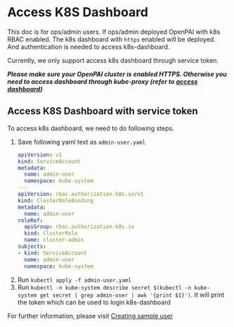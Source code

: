 # Access K8S Dashboard

This doc is for ops/admin users. If ops/admin deployed OpenPAI with k8s RBAC enabled. The k8s dashboard with `https` enabled  will be deployed. And authentication is needed to access k8s-dashboard.

Currently, we only support access k8s dashboard through service token.

***Please make sure your OpenPAI cluster is enabled HTTPS. Otherwise you need to access dashboard through kube-proxy (refer to [access dashboard](https://github.com/kubernetes/dashboard/blob/master/docs/user/accessing-dashboard/1.7.x-and-above.md))***

## Access K8S Dashboard with service token
To access k8s dashboard, we need to do following steps.
1. Save following yaml text as `admin-user.yaml`
    ```yaml
    apiVersion: v1
    kind: ServiceAccount
    metadata:
      name: admin-user
      namespace: kube-system
    ---
    apiVersion: rbac.authorization.k8s.io/v1
    kind: ClusterRoleBinding
    metadata:
      name: admin-user
    roleRef:
      apiGroup: rbac.authorization.k8s.io
      kind: ClusterRole
      name: cluster-admin
    subjects:
    - kind: ServiceAccount
      name: admin-user
      namespace: kube-system
    ```
2. Run `kubectl apply -f admin-user.yaml`
3. Run `kubectl -n kube-system describe secret $(kubectl -n kube-system get secret | grep admin-user | awk '{print $1}')`. It will print the token which can be used to login k8s-dashboard

For further information, please visit [Creating sample user](https://github.com/kubernetes/dashboard/blob/master/docs/user/access-control/creating-sample-user.md)